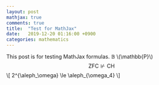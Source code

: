 ```yaml
---
layout: post
mathjax: true
comments: true
title:  "Test for MathJax"
date:   2019-12-20 01:16:00 +0900
categories: mathematics
---
```


This post is for testing MathJax formulas.
$\mathbb{B}$ \\(\mathbb{P}\\)
$$\mathsf{ZFC} \nvdash \mathsf{CH}$$
\\[ 2^{\aleph_\omega} \le \aleph_{\omega_4} \\]
